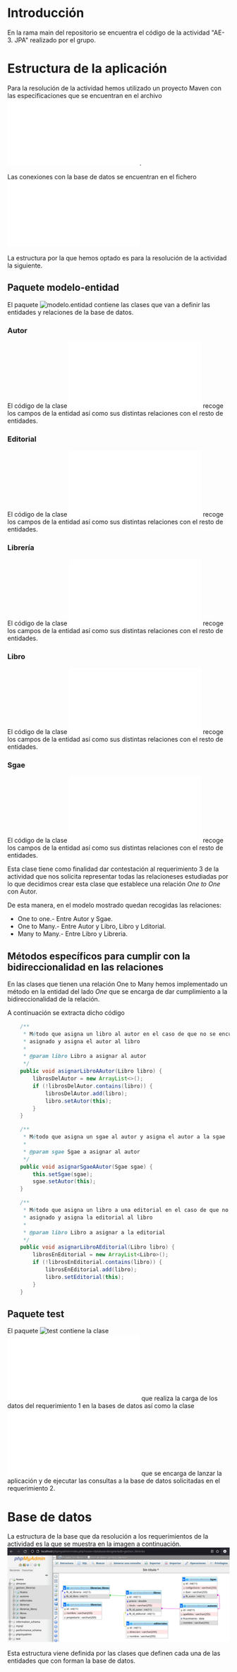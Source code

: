 # Introducción

En la rama main del repositorio se encuentra el código de la actividad "AE-3. JPA" realizado por el grupo.

# Estructura de la aplicación

Para la resolución de la actividad hemos utilizado un proyecto Maven con las especificaciones que se encuentran en el archivo ![pom](/Actividad3/pom.xml).

Las conexiones con la base de datos se encuentran en el fichero ![persistence.xml](/Actividad3/src/main/resources/META-INF/persistence.xml)

La estructura por la que hemos optado es para la resolución de la actividad la siguiente.![]()

## Paquete modelo-entidad
El paquete ![modelo.entidad](/Actividad3/src/main/java/modelo/entidad/) contiene las clases que van a definir las entidades y relaciones de la base de datos.

### Autor
El código de la clase ![Autor](Actividad3/src/main/java/modelo/entidad/Autor.java) recoge los campos de la entidad así como sus distintas relaciones con el resto de entidades.

### Editorial
El código de la clase ![Editorial](Actividad3/src/main/java/modelo/entidad/Editorial.java) recoge los campos de la entidad así como sus distintas relaciones con el resto de entidades.

### Librería
El código de la clase ![Libreria](Actividad3/src/main/java/modelo/entidad/Libreria.java) recoge los campos de la entidad así como sus distintas relaciones con el resto de entidades.

### Libro
El código de la clase ![Libro](Actividad3/src/main/java/modelo/entidad/Libro.java) recoge los campos de la entidad así como sus distintas relaciones con el resto de entidades.

### Sgae
El código de la clase ![Sgae](Actividad3/src/main/java/modelo/entidad/Sgae.java) recoge los campos de la entidad así como sus distintas relaciones con el resto de entidades.

Esta clase tiene como finalidad dar contestación al requerimiento 3 de la actividad que nos solicita representar todas las relacioneses estudiadas por lo que decidimos crear esta clase que establece una relación *One to One* con Autor.

De esta manera, en el modelo mostrado quedan recogidas las relaciones:
- One to one.- Entre Autor y Sgae.
- One to Many.- Entre Autor y Libro, Libro y Lditorial.
- Many to Many.- Entre Libro y Libreria.

## Métodos específicos para cumplir con la bidireccionalidad en las relaciones
En las clases que tienen una relación One to Many hemos implementado un método en la entidad del lado *One* que se encarga de dar cumplimiento a la bidireccionalidad de la relación.

A continuación se extracta dicho código

```java
	/**
	 * Método que asigna un libro al autor en el caso de que no se encuentre ya
	 * asignado y asigna el autor al libro
	 * 
	 * @param libro Libro a asignar al autor
	 */
	public void asignarLibroAAutor(Libro libro) {
		librosDelAutor = new ArrayList<>();
		if (!librosDelAutor.contains(libro)) {
			librosDelAutor.add(libro);
			libro.setAutor(this);
		}
	}

```

```java
	/**
	 * Método que asigna un sgae al autor y asigna el autor a la sgae
	 * 
	 * @param sgae Sgae a asignar al autor
	 */
	public void asignarSgaeAAutor(Sgae sgae) {
		this.setSgae(sgae);
		sgae.setAutor(this);
	}
```

```java
	/**
	 * Método que asigna un libro a una editorial en el caso de que no se encuentre ya
	 * asignado y asigna la editorial al libro
	 * 
	 * @param libro Libro a asignar a la editorial
	 */
	public void asignarLibroAEditorial(Libro libro) {
		librosEnEditorial = new ArrayList<Libro>();
		if (!librosEnEditorial.contains(libro)) {
			librosEnEditorial.add(libro);
			libro.setEditorial(this);
		}
	}
  ```


## Paquete test
El paquete ![test](/Actividad3/src/main/java/test/) contiene la clase ![InitBBDD](/Actividad3/src/main/java/test/InitBBDD.java) que realiza la carga de los datos del requerimiento 1 en la bases de datos así como la clase ![Main](/Actividad3/src/main/java/test/Main.java) que se encarga de lanzar la aplicación y de ejecutar las consultas a la base de datos solicitadas en el requerimiento 2.


# Base de datos
La estructura de la base que da resolución a los requerimientos de la actividad es la que se muestra en la imagen a continuación. ![](/Actividad3/images/bbdd.png)

Esta estructura viene definida por las clases que definen cada una de las entidades que con forman la base de datos.






